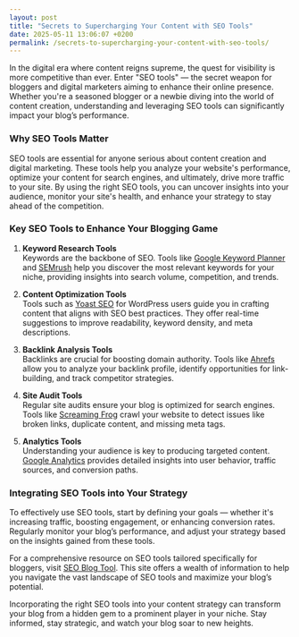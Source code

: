 ```yaml
---
layout: post
title: "Secrets to Supercharging Your Content with SEO Tools"
date: 2025-05-11 13:06:07 +0200
permalink: /secrets-to-supercharging-your-content-with-seo-tools/
---
```



In the digital era where content reigns supreme, the quest for visibility is more competitive than ever. Enter "SEO tools" — the secret weapon for bloggers and digital marketers aiming to enhance their online presence. Whether you're a seasoned blogger or a newbie diving into the world of content creation, understanding and leveraging SEO tools can significantly impact your blog’s performance. 

### Why SEO Tools Matter

SEO tools are essential for anyone serious about content creation and digital marketing. These tools help you analyze your website's performance, optimize your content for search engines, and ultimately, drive more traffic to your site. By using the right SEO tools, you can uncover insights into your audience, monitor your site's health, and enhance your strategy to stay ahead of the competition.

### Key SEO Tools to Enhance Your Blogging Game

1. **Keyword Research Tools**  
   Keywords are the backbone of SEO. Tools like [Google Keyword Planner](https://ads.google.com/home/tools/keyword-planner/) and [SEMrush](https://www.semrush.com/) help you discover the most relevant keywords for your niche, providing insights into search volume, competition, and trends.

2. **Content Optimization Tools**  
   Tools such as [Yoast SEO](https://yoast.com/wordpress/plugins/seo/) for WordPress users guide you in crafting content that aligns with SEO best practices. They offer real-time suggestions to improve readability, keyword density, and meta descriptions.

3. **Backlink Analysis Tools**  
   Backlinks are crucial for boosting domain authority. Tools like [Ahrefs](https://ahrefs.com/) allow you to analyze your backlink profile, identify opportunities for link-building, and track competitor strategies.

4. **Site Audit Tools**  
   Regular site audits ensure your blog is optimized for search engines. Tools like [Screaming Frog](https://www.screamingfrog.co.uk/seo-spider/) crawl your website to detect issues like broken links, duplicate content, and missing meta tags.

5. **Analytics Tools**  
   Understanding your audience is key to producing targeted content. [Google Analytics](https://analytics.google.com/) provides detailed insights into user behavior, traffic sources, and conversion paths.

### Integrating SEO Tools into Your Strategy

To effectively use SEO tools, start by defining your goals — whether it's increasing traffic, boosting engagement, or enhancing conversion rates. Regularly monitor your blog’s performance, and adjust your strategy based on the insights gained from these tools. 

For a comprehensive resource on SEO tools tailored specifically for bloggers, visit [SEO Blog Tool](https://seoblogtool.com/). This site offers a wealth of information to help you navigate the vast landscape of SEO tools and maximize your blog’s potential.

Incorporating the right SEO tools into your content strategy can transform your blog from a hidden gem to a prominent player in your niche. Stay informed, stay strategic, and watch your blog soar to new heights.